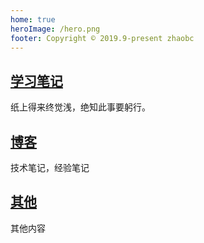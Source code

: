 ```yaml
---
home: true
heroImage: /hero.png
footer: Copyright © 2019.9-present zhaobc
---
```


<text-to-particles text="欢迎光临" :font-size="150" style="height: 200px"></text-to-particles>

<div class="features">
  <div class="feature">
    <h2><a href="notes/">学习笔记</a></h2>
    <p>纸上得来终觉浅，绝知此事要躬行。</p>
  </div>
  <div class="feature">
    <h2><a href="blog/">博客</a></h2>
    <p>技术笔记，经验笔记</p>
  </div>
  <div class="feature">
    <h2><a href="javascript:void(0);">其他</a></h2>
    <p>其他内容</p>
  </div>
</div>
